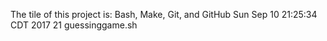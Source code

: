 The tile of this project is: Bash, Make, Git, and GitHub
Sun Sep 10 21:25:34 CDT 2017
      21 guessinggame.sh
